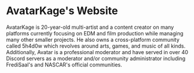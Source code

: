 # AvatarKage's Website
AvatarKage is 20-year-old multi-artist and a content creator on many platforms currently focusing on EDM and film production while managing many other smaller projects. He also owns a cross-platform community called 5h4d0w which revolves around arts, games, and music of all kinds. Additionally, Avatar is a professional moderator and have served in over 40 Discord servers as a moderator and/or community administrator including FrediSaal's and NASCAR's official communities.

